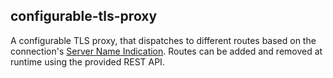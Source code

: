 ## configurable-tls-proxy

A configurable TLS proxy, that dispatches to different routes based on the
connection's [Server Name
Indication](https://en.wikipedia.org/wiki/Server_Name_Indication). Routes can
be added and removed at runtime using the provided REST API.
